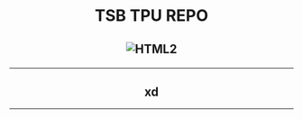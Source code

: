 <h1 align="center">TSB TPU REPO</h1>
<h2 align="center">

![HTML2](https://w7.pngwing.com/pngs/837/18/png-transparent-logo-java-runtime-environment-programming-language-runtime-system-oracle-text-logo-desktop-wallpaper.png)

***
</h2>
<h2 align="center">xd</h2>

***